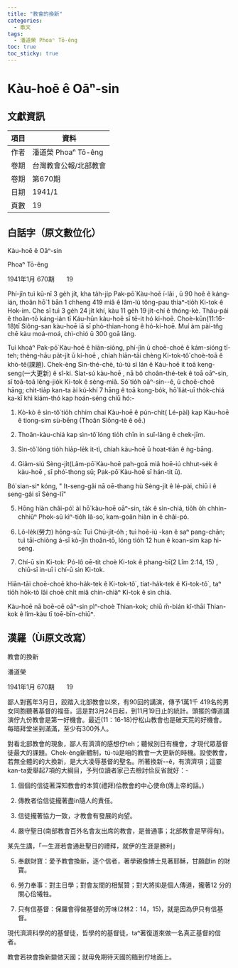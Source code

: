 ```yaml
---
title: "教會的換新"
categories:
  - 散文
tags:
  - 潘道榮 Phoaⁿ Tō-êng
toc: true
toc_sticky: true
---
```


# Kàu-hoē ê Oāⁿ-sin

## 文獻資訊

| 項目 | 資料 |
|---|---|
| 作者 | 潘道榮 Phoaⁿ Tō-êng |
| 卷期 | 台灣教會公報/北部教會 |
| 卷期 | 第670期 |
| 日期 | 1941/1 |
| 頁數 | 19 |

## 白話字（原文數位化）

Kàu-hoē ê Oāⁿ-sin

Phoaⁿ Tō-êng

1941年1月 670期       19

Phí-jîn tuì kū-nî 3 ge̍h ji̍t, kha ta̍h-ji̍p Pak-pō͘ Kàu-hoē í-lâi , ū 90 hoê ê káng-ián, thoân hō͘ 1 bān 1 chheng 419 miâ ê lâm-lú tông-pau thiaⁿ-tio̍h Ki-tok ê Hok-im. Che sī tuì 3 ge̍h 24 ji̍t khí, kàu 11 ge̍h 19 ji̍t-chí ê thóng-kè. Thâu-pái ê thoân-tō káng-ián tī Káu-hūn kàu-hoē sī tē-it hó ki-hoē. Choè-kūn(11:16-18)tī Siông-san kàu-hoē iā sī phò-thian-hong ê hó-ki-hoē. Muí àm pài-tn̂g chē kàu moá-moá, chì-chió ū 300 goā lâng.

Tuì khoàⁿ Pak-pō͘ Kàu-hoē ê hiān-siōng, phí-jîn ū choē-choē ê kám-sióng tī-teh; thèng-hāu pa̍t-ji̍t ū ki-hoē , chiah hiān-tāi chèng Ki-tok-tô͘ choè-toā ê khò-tê(課題). Chek-èng Sin-thé-chè, tú-tú sī lán ê Kàu-hoē it toā keng-seng(一大更新) ê sî-ki. Siat-sú kàu-hoē , nā bô choân-thé-tek ê toā oāⁿ-sin, sī toā-toā lêng-jio̍k Ki-tok ê sèng-miâ. Só͘ tio̍h oāⁿ-sin--ê, ū choē-choē hāng; chit-tia̍p kan-ta ài kú-khí 7 hāng ê toā kong-bo̍k, hō͘ lia̍t-uī tho̍k-chiá ka-kī khì kiám-thó kap hoán-séng chiū hó:-

1. Kò-kò ê sìn-tô͘ tio̍h chhim chai Kàu-hoē ê pún-chit( Lé-pài) kap Kàu-hoē ê tiong-sim sù-bēng (Thoân Siōng-tè ê oē.)

2. Thoân-kàu-chiá kap sìn-tô͘ lóng tio̍h chīn in suî-lâng ê chek-jīm.

3. Sìn-tô͘ lóng tio̍h hia̍p-le̍k it-tì, chiah kàu-hoē ū hoat-tián ê ǹg-bāng.

4. Giâm-siú Sèng-ji̍t(Lâm-pō͘ Kàu-hoē pah-goā miâ hoē-iú chhut-se̍k ê kàu-hoē , sī phó͘-thong sū; Pak-pō͘ Kàu-hoē sī hán-tit ū).

Bó͘ sian-siⁿ kóng, " It-seng-gâi nā oē-thang hù Sèng-ji̍t ê lé-pài, chiū i ê seng-gâi sī Sèng-lī"

5. Hōng hiàn châi-pó͘: ài hō͘ kàu-hoē oāⁿ-sin, ta̍k ê sìn-chiá, tio̍h o̍h chhin-chhiūⁿ Phok-sū kìⁿ-tio̍h Iâ-so͘, kam-goān hiàn in ê châi-pó.

6. Lô-le̍k(勞力) hōng-sū: Tuì Chú-ji̍t-o̍h ; tuì hoē-iú -kan ê saⁿ pang-chān; tuì tāi-chiòng á-sī kò-jîn thoân-tō, lóng tio̍h 12 hun ê koan-sim kap hi-seng.

7. Chí-ū sin Ki-tok: Pó-lô oē-tit choè Ki-tok ê phang-bī(2 Lîm 2:14, 15) , chiū-sī in-uī i chí-ū sìn Ki-tok.

Hiān-tāi choē-choē kho-ha̍k-tek ê Ki-tok-tô͘ , tiat-ha̍k-tek ê Ki-tok-tô͘ , taⁿ tio̍h ho̍k-tò lâi choè chi̍t miâ chin-chiàⁿ Ki-tok ê sìn chiá.

Kàu-hoē nā boē-oē oāⁿ-sin pìⁿ-choè Thian-kok; chiū m̄-bián kî-thāi Thian-kok ê lîm-kàu tī toē-bīn-chiūⁿ.

## 漢羅（Ùi原文改寫）

教會的換新

潘道榮

1941年1月 670期       19

鄙人對舊年3月日，跤踏入北部教會以來，有90回的講演，傳予1萬1千 419名的男女同胞聽著基督的福音。這是對3月24日起，到11月19日止的統計。頭擺的傳道講演佇九份教會是第一好機會。最近(11：16-18)佇松山教會也是破天荒的好機會。每暗拜堂坐到滿滿，至少有300外人。

對看北部教會的現象，鄙人有濟濟的感想佇teh；聽候別日有機會，才現代眾基督徒最大的課題。Chek-èng新體制，tú-tú是咱的教會一大更新的時機。設使教會，若無全體的的大換新，是大大凌辱基督的聖名。所著換新--ê，有濟濟項；這霎kan-ta愛舉起7項的大綱目，予列位讀者家己去檢討佮反省就好：-

1. 個個的信徒著深知教會的本質(禮拜)佮教會的中心使命(傳上帝的話。)

2. 傳教者佮信徒攏著盡in隨人的責任。

3. 信徒攏著協力一致，才教會有發展的向望。

4. 嚴守聖日(南部教會百外名會友出席的教會，是普通事；北部教會是罕得有)。

某先生講，「一生涯若會通赴聖日的禮拜，就伊的生涯是勝利」

5. 奉獻財寶：愛予教會換新，逐个信者，著學親像博士見著耶穌，甘願獻in 的財寶。

6. 勞力奉事：對主日學；對會友間的相幫贊；對大將抑是個人傳道，攏著12 分的關心佮犧牲。

7. 只有信基督：保羅會得做基督的芳味(2林2：14，15)，就是因為伊只有信基督。

現代濟濟科學的的基督徒，哲學的的基督徒，taⁿ著復道來做一名真正基督的信者。

教會若袂會換新變做天國；就毋免期待天國的臨到佇地面上。
